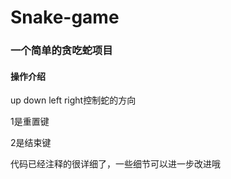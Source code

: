# Snake-game
<h3>一个简单的贪吃蛇项目</h3>

<h4>操作介绍</h4>

<p>up down left right控制蛇的方向</p>
<p>1是重置键</p>
<p>2是结束键</p>

<p>代码已经注释的很详细了，一些细节可以进一步改进哦</p>
